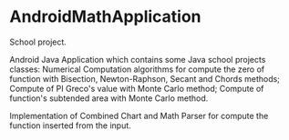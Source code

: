 # AndroidMathApplication
School project. 

Android Java Application which contains some Java school projects classes: Numerical Computation algorithms for compute the zero of function with Bisection, Newton-Raphson, Secant and Chords methods; Compute of PI Greco's value with Monte Carlo method; Compute of function's subtended area with Monte Carlo method.

Implementation of Combined Chart and Math Parser for compute the function inserted from the input.
